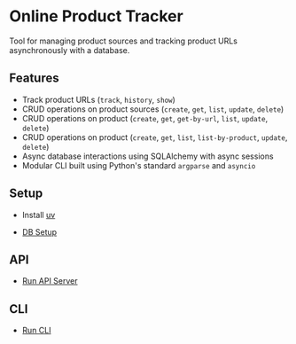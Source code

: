 # Online Product Tracker

Tool for managing product sources and tracking product URLs asynchronously with a database.

## Features

- Track product URLs (`track`, `history`, `show`)
- CRUD operations on product sources (`create`, `get`, `list`, `update`, `delete`)
- CRUD operations on product (`create`, `get`, `get-by-url`, `list`, `update`, `delete`)
- CRUD operations on product (`create`, `get`, `list`, `list-by-product`, `update`, `delete`)
- Async database interactions using SQLAlchemy with async sessions
- Modular CLI built using Python's standard `argparse` and `asyncio`

## Setup

- Install [uv](https://docs.astral.sh/uv/getting-started/installation/)

- [DB Setup](./DB.md)

## API

- [Run API Server](./API.md)

## CLI

- [Run CLI](./CLI.md)
